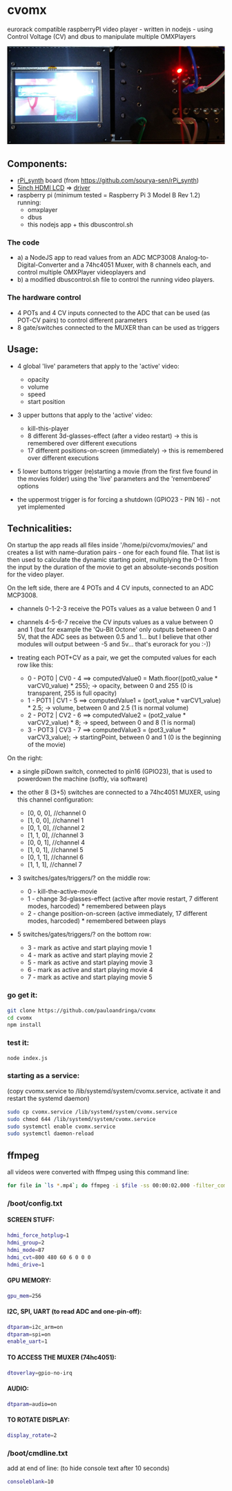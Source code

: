 # cvomx
eurorack compatible raspberryPI video player - written in nodejs - using Control Voltage (CV) and dbus to manipulate multiple OMXPlayers

![picture of first prototype](https://raw.githubusercontent.com/pauloandringa/cvomx/main/first_version_cvomx.jpg)

## Components:
* [rPi_synth](https://github.com/sourya-sen/rPi_synth) board (from https://github.com/sourya-sen/rPi_synth)
* [5inch HDMI LCD](https://www.adafruit.com/product/2260) => [driver](https://github.com/waveshare/LCD-show)
* raspberry pi (minimum tested = Raspberry Pi 3 Model B Rev 1.2) running:
  * omxplayer
  * dbus
  * this nodejs app + this dbuscontrol.sh

### The code
* a) a NodeJS app to read values from an ADC MCP3008 Analog-to-Digital-Converter and a 74hc4051 Muxer, with 8 channels each, and control multiple OMXPlayer videoplayers and
* b) a modified dbuscontrol.sh file to control the running video players.

### The hardware control
* 4 POTs and 4 CV inputs connected to the ADC that can be used (as POT-CV pairs) to control different parameters
* 8 gate/switches connected to the MUXER than can be used as triggers

## Usage:
* 4 global 'live' parameters that apply to the 'active' video:
  * opacity
  * volume
  * speed
  * start position

* 3 upper buttons that apply to the 'active' video:
  * kill-this-player
  * 8 different 3d-glasses-effect (after a video restart) -> this is remembered over different executions
  * 17 different positions-on-screen (immediately) -> this is remembered over different executions

* 5 lower buttons trigger (re)starting a movie (from the first five found in the movies folder) using the 'live' parameters and the 'remembered' options

* the uppermost trigger is for forcing a shutdown (GPIO23 - PIN 16) - not yet implemented

## Technicalities:
On startup the app reads all files inside '/home/pi/cvomx/movies/' and creates a list with name-duration pairs - one for each found file. That list is then used to calculate the dynamic starting point, multiplying the 0-1 from the input by the duration of the movie to get an absolute-seconds position for the video player.

On the left side, there are 4 POTs and 4 CV inputs, connected to an ADC MCP3008.
* channels 0-1-2-3 receive the POTs values as a value between 0 and 1
* channels 4-5-6-7 receive the CV inputs values as a value between 0 and 1 (but for example the 'Qu-Bit Octone' only outputs between 0 and 5V, that the ADC sees as between 0.5 and 1... but I believe that other modules will output between -5 and 5v... that's eurorack for you :-))

* treating each POT+CV as a pair, we get the computed values for each row like this:
  * 0 - POT0 | CV0 - 4 ==> computedValue0 = Math.floor((pot0_value * varCV0_value) * 255); -> opacity, between 0 and 255 (0 is transparent, 255 is full opacity)
  * 1 - POT1 | CV1 - 5 ==> computedValue1 = (pot1_value * varCV1_value) * 2.5; -> volume, between 0 and 2.5 (1 is normal volume)
  * 2 - POT2 | CV2 - 6 ==> computedValue2 = (pot2_value * varCV2_value) * 8; -> speed, between 0 and 8 (1 is normal)
  * 3 - POT3 | CV3 - 7 ==> computedValue3 = (pot3_value * varCV3_value); -> startingPoint, between 0 and 1 (0 is the beginning of the movie)

On the right:
* a single piDown switch, connected to pin16 (GPIO23), that is used to powerdown the machine (softly, via software)
* the other 8 (3+5) switches are connected to a 74hc4051 MUXER, using this channel configuration:
  * [0, 0, 0], //channel 0
  * [1, 0, 0], //channel 1
  * [0, 1, 0], //channel 2
  * [1, 1, 0], //channel 3
  * [0, 0, 1], //channel 4
  * [1, 0, 1], //channel 5
  * [0, 1, 1], //channel 6
  * [1, 1, 1], //channel 7

* 3 switches/gates/triggers/? on the middle row:
  * 0 - kill-the-active-movie
  * 1 - change 3d-glasses-effect (active after movie restart, 7 different modes, harcoded) * remembered between plays
  * 2 - change position-on-screen (active immediately, 17 different modes, harcoded) * remembered between plays

* 5 switches/gates/triggers/? on the bottom row:
  * 3 - mark as active and start playing movie 1
  * 4 - mark as active and start playing movie 2
  * 5 - mark as active and start playing movie 3
  * 6 - mark as active and start playing movie 4
  * 7 - mark as active and start playing movie 5

### go get it:
```bash
git clone https://github.com/pauloandringa/cvomx
cd cvomx
npm install
```

### test it:
```bash
node index.js
```

### starting as a service:
(copy cvomx.service to /lib/systemd/system/cvomx.service, activate it and restart the systemd daemon)
```bash
sudo cp cvomx.service /lib/systemd/system/cvomx.service
sudo chmod 644 /lib/systemd/system/cvomx.service
sudo systemctl enable cvomx.service
sudo systemctl daemon-reload
```

## ffmpeg
all videos were converted with ffmpeg using this command line:

```bash
for file in `ls *.mp4`; do ffmpeg -i $file -ss 00:00:02.000 -filter_complex "scale=-2:480,crop=800:480:0:0,setsar=1:1" -r 25 -c:v h264 -pix_fmt yuv420p -tune fastdecode -movflags +faststart 800x480_tuned/$file; done
```

### /boot/config.txt
#### SCREEN STUFF:
```bash
hdmi_force_hotplug=1
hdmi_group=2
hdmi_mode=87
hdmi_cvt=800 480 60 6 0 0 0
hdmi_drive=1
```
#### GPU MEMORY:
```bash
gpu_mem=256
```
#### I2C, SPI, UART (to read ADC and one-pin-off):
```bash
dtparam=i2c_arm=on
dtparam=spi=on
enable_uart=1
```

#### TO ACCESS THE MUXER (74hc4051):
```bash
dtoverlay=gpio-no-irq
```
#### AUDIO:
```bash
dtparam=audio=on
```
#### TO ROTATE DISPLAY:
```bash
display_rotate=2
```
### /boot/cmdline.txt
add at end of line: (to hide console text after 10 seconds)
```bash
consoleblank=10
```
